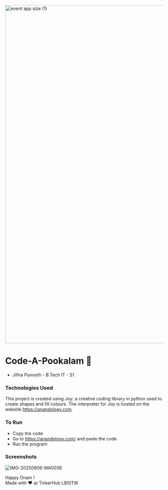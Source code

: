 <img width="1920" height="1080" alt="event app size (1)" src="https://github.com/user-attachments/assets/9c18c1de-1249-41ca-9561-1bc003606551" />

# Code-A-Pookalam 🌸
- Jifna Punnoth - B.Tech IT - S1

### Technologies Used 
This project is created using Joy: a creative coding library in python used to create shapes and fill colours. The interpreter for Joy is hosted on the website https://anandology.com.

### To Run
- Copy the code
- Go to https://anandology.com/ and paste the code
- Run the program

### Screenshots
![IMG-20250906-WA0036](https://github.com/user-attachments/assets/c3c2a65d-bbc3-4440-8e27-38679bc5e99c)


Happy Onam ! <br>
Made with ❤️ at TinkerHub LBSITW
